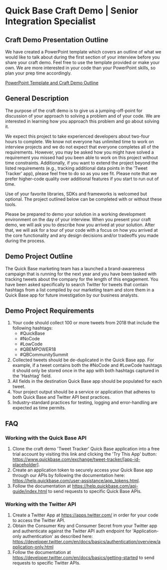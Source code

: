 # Quick Base Craft Demo | Senior Integration Specialist

## Craft Demo Presentation Outline

We have created a PowerPoint template which covers an outline of what we would like to talk about during the first section of your interview before you share your craft demo. Feel free to use the template provided or make your own. We are more interested in your code than your PowerPoint skills, so plan your prep time accordingly.

[PowerPoint Template and Craft Demo Outline](https://github.com/QuickBase/interview-demos/blob/master/QuickBase_CraftDemo_PresentationTemplate.pptx)

## General Description

The purpose of the craft demo is to give us a jumping-off-point for discussion of your approach to solving a problem and of your code. We are interested in learning how you approach this problem and go about solving it.

We expect this project to take experienced developers about two-four hours to complete. We know not everyone has unlimited time to work on interview projects and we do not expect that everyone completes all of the requirements. However, you may be asked how you might have solved a requirement you missed had you been able to work on this project without time constraints. Additionally, if you want to extend the project beyond the listed requirements (e.g., tracking additional data points in the 'Tweet Tracker' app), please feel free to do so as you see fit. Please note that we prefer higher-code quality over additional features if you start to run out of time.

Use of your favorite libraries, SDKs and frameworks is welcomed but optional. The project outlined below can be completed with or without these tools.

Please be prepared to demo your solution in a working development environment on the day of your interview. When you present your craft demo, we will ask you to describe how you arrived at your solution. After that, we will ask for a tour of your code with a focus on how you arrived at the core functionality and any design decisions and/or tradeoffs you made during the process.

## Demo Project Outline

The Quick Base marketing team has a launched a brand-awareness campaign that is running for the next year and you have been tasked with tracking tweets about the company for the length of this engagement. You have been asked specifically to search Twitter for tweets that contain hashtags from a list compiled by our marketing team and store them in a Quick Base app for future investigation by our business analysts. 

## Demo Project Requirements

1. Your code should collect 100 or more tweets from 2018 that include the following hashtags:
    * #QuickBase
    * #NoCode
    * #LowCode
    * #QBEMPOWER18
    * #QBCommunitySummit
2. Collected tweets should be de-duplicated in the Quick Base app. For example, if a tweet contains both the #NoCode and #LowCode hashtags it should only be stored once in the app with both hashtags captured in the 'Hashtag' field.
3. All fields in the destination Quick Base app should be populated for each tweet.
4. Your project output should be a service or application that adheres to both Quick Base and Twitter API best practices.
5. Industry-standard practices for testing, logging and error-handling are expected as time permits.

## FAQ

### **Working with the Quick Base API**

1. Clone the craft demo 'Tweet Tracker' Quick Base application into a free trial account by visiting this link and clicking the 'Try This App' button: https://www.quickbase.com/exchange/tweet-tracker/[app-id-placeholder].
2. Create an application token to securely access your Quick Base app through our APIs by following the documentation here: https://help.quickbase.com/user-assistance/app_tokens.html.
3. Follow the documentation at https://help.quickbase.com/api-guide/index.html to send requests to specific Quick Base APIs.

### **Working with the Twitter API**
1. Create a Twitter App at https://apps.twitter.com/ in order for your code to access the Twitter API.
2. Obtain the Consumer Key and Consumer Secret from your Twitter app and authenticate against the Twitter API auth endpoint for 'Application-only authentication' as described here: https://developer.twitter.com/en/docs/basics/authentication/overview/application-only.html
3. Follow the documentation at https://developer.twitter.com/en/docs/basics/getting-started to send requests to specific Twitter APIs.

